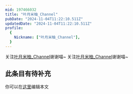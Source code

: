```yaml
---
mid: 197466032
title: "叶月米柚_Channel"
pubDate: "2024-11-04T11:22:10.511Z"
updatedDate: "2024-11-04T11:22:10.511Z"
profile:
  {
    Nickname: ["叶月米柚_Channel"],
  }
---
```


关注[叶月米柚_Channel](https://space.bilibili.com/197466032)谢谢喵~ 关注[叶月米柚_Channel](https://space.bilibili.com/197466032)谢谢喵~

## 此条目有待补充
你可以在[这里](https://github.com/Yuhanawa/VTuber.ICU-Content/edit/master/v/叶月米柚_Channel/index.md)编辑本文
